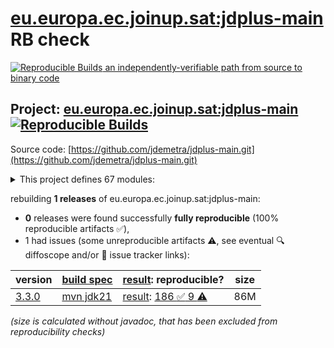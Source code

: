 [eu.europa.ec.joinup.sat:jdplus-main](https://central.sonatype.com/artifact/eu.europa.ec.joinup.sat/jdplus-main/versions) RB check
=======

[![Reproducible Builds](https://reproducible-builds.org/images/logos/rb.svg) an independently-verifiable path from source to binary code](https://reproducible-builds.org/)

## Project: [eu.europa.ec.joinup.sat:jdplus-main](https://central.sonatype.com/artifact/eu.europa.ec.joinup.sat/jdplus-main/versions) [![Reproducible Builds](https://img.shields.io/endpoint?url=https://raw.githubusercontent.com/jvm-repo-rebuild/reproducible-central/master/content/eu/europa/ec/joinup/sat/jdplus-main/badge.json)](https://github.com/jvm-repo-rebuild/reproducible-central/blob/master/content/eu/europa/ec/joinup/sat/jdplus-main/README.md)

Source code: [https://github.com/jdemetra/jdplus-main.git](https://github.com/jdemetra/jdplus-main.git)

<details><summary>This project defines 67 modules:</summary>

* [eu.europa.ec.joinup.sat:jdplus-main](https://central.sonatype.com/artifact/eu.europa.ec.joinup.sat/jdplus-main/overview)
* [eu.europa.ec.joinup.sat:jdplus-main-base](https://central.sonatype.com/artifact/eu.europa.ec.joinup.sat/jdplus-main-base/overview)
* [eu.europa.ec.joinup.sat:jdplus-main-bom](https://central.sonatype.com/artifact/eu.europa.ec.joinup.sat/jdplus-main-bom/overview)
* [eu.europa.ec.joinup.sat:jdplus-main-cli](https://central.sonatype.com/artifact/eu.europa.ec.joinup.sat/jdplus-main-cli/overview)
* [eu.europa.ec.joinup.sat:jdplus-main-cli-bin](https://central.sonatype.com/artifact/eu.europa.ec.joinup.sat/jdplus-main-cli-bin/overview)
* [eu.europa.ec.joinup.sat:jdplus-main-cli-design](https://central.sonatype.com/artifact/eu.europa.ec.joinup.sat/jdplus-main-cli-design/overview)
* [eu.europa.ec.joinup.sat:jdplus-main-desktop](https://central.sonatype.com/artifact/eu.europa.ec.joinup.sat/jdplus-main-desktop/overview)
* [eu.europa.ec.joinup.sat:jdplus-main-desktop-bin](https://central.sonatype.com/artifact/eu.europa.ec.joinup.sat/jdplus-main-desktop-bin/overview)
* [eu.europa.ec.joinup.sat:jdplus-main-desktop-branding](https://central.sonatype.com/artifact/eu.europa.ec.joinup.sat/jdplus-main-desktop-branding/overview)
* [eu.europa.ec.joinup.sat:jdplus-main-desktop-design](https://central.sonatype.com/artifact/eu.europa.ec.joinup.sat/jdplus-main-desktop-design/overview)
* [eu.europa.ec.joinup.sat:jdplus-sa-base-api](https://central.sonatype.com/artifact/eu.europa.ec.joinup.sat/jdplus-sa-base-api/overview)
* [eu.europa.ec.joinup.sat:jdplus-sa-base-core](https://central.sonatype.com/artifact/eu.europa.ec.joinup.sat/jdplus-sa-base-core/overview)
* [eu.europa.ec.joinup.sat:jdplus-sa-base-csv](https://central.sonatype.com/artifact/eu.europa.ec.joinup.sat/jdplus-sa-base-csv/overview)
* [eu.europa.ec.joinup.sat:jdplus-sa-base-information](https://central.sonatype.com/artifact/eu.europa.ec.joinup.sat/jdplus-sa-base-information/overview)
* [eu.europa.ec.joinup.sat:jdplus-sa-base-parent](https://central.sonatype.com/artifact/eu.europa.ec.joinup.sat/jdplus-sa-base-parent/overview)
* [eu.europa.ec.joinup.sat:jdplus-sa-base-protobuf](https://central.sonatype.com/artifact/eu.europa.ec.joinup.sat/jdplus-sa-base-protobuf/overview)
* [eu.europa.ec.joinup.sat:jdplus-sa-base-r](https://central.sonatype.com/artifact/eu.europa.ec.joinup.sat/jdplus-sa-base-r/overview)
* [eu.europa.ec.joinup.sat:jdplus-sa-base-workspace](https://central.sonatype.com/artifact/eu.europa.ec.joinup.sat/jdplus-sa-base-workspace/overview)
* [eu.europa.ec.joinup.sat:jdplus-sa-base-xml](https://central.sonatype.com/artifact/eu.europa.ec.joinup.sat/jdplus-sa-base-xml/overview)
* [eu.europa.ec.joinup.sat:jdplus-sa-cli-plugin](https://central.sonatype.com/artifact/eu.europa.ec.joinup.sat/jdplus-sa-cli-plugin/overview)
* [eu.europa.ec.joinup.sat:jdplus-sa-desktop-plugin](https://central.sonatype.com/artifact/eu.europa.ec.joinup.sat/jdplus-sa-desktop-plugin/overview)
* [eu.europa.ec.joinup.sat:jdplus-spreadsheet-base-api](https://central.sonatype.com/artifact/eu.europa.ec.joinup.sat/jdplus-spreadsheet-base-api/overview)
* [eu.europa.ec.joinup.sat:jdplus-spreadsheet-base-parent](https://central.sonatype.com/artifact/eu.europa.ec.joinup.sat/jdplus-spreadsheet-base-parent/overview)
* [eu.europa.ec.joinup.sat:jdplus-spreadsheet-base-r](https://central.sonatype.com/artifact/eu.europa.ec.joinup.sat/jdplus-spreadsheet-base-r/overview)
* [eu.europa.ec.joinup.sat:jdplus-spreadsheet-cli-plugin](https://central.sonatype.com/artifact/eu.europa.ec.joinup.sat/jdplus-spreadsheet-cli-plugin/overview)
* [eu.europa.ec.joinup.sat:jdplus-spreadsheet-desktop-plugin](https://central.sonatype.com/artifact/eu.europa.ec.joinup.sat/jdplus-spreadsheet-desktop-plugin/overview)
* [eu.europa.ec.joinup.sat:jdplus-sql-base-api](https://central.sonatype.com/artifact/eu.europa.ec.joinup.sat/jdplus-sql-base-api/overview)
* [eu.europa.ec.joinup.sat:jdplus-sql-base-parent](https://central.sonatype.com/artifact/eu.europa.ec.joinup.sat/jdplus-sql-base-parent/overview)
* [eu.europa.ec.joinup.sat:jdplus-sql-cli-plugin](https://central.sonatype.com/artifact/eu.europa.ec.joinup.sat/jdplus-sql-cli-plugin/overview)
* [eu.europa.ec.joinup.sat:jdplus-sql-desktop-plugin](https://central.sonatype.com/artifact/eu.europa.ec.joinup.sat/jdplus-sql-desktop-plugin/overview)
* [eu.europa.ec.joinup.sat:jdplus-text-base-api](https://central.sonatype.com/artifact/eu.europa.ec.joinup.sat/jdplus-text-base-api/overview)
* [eu.europa.ec.joinup.sat:jdplus-text-base-parent](https://central.sonatype.com/artifact/eu.europa.ec.joinup.sat/jdplus-text-base-parent/overview)
* [eu.europa.ec.joinup.sat:jdplus-text-base-r](https://central.sonatype.com/artifact/eu.europa.ec.joinup.sat/jdplus-text-base-r/overview)
* [eu.europa.ec.joinup.sat:jdplus-text-cli-plugin](https://central.sonatype.com/artifact/eu.europa.ec.joinup.sat/jdplus-text-cli-plugin/overview)
* [eu.europa.ec.joinup.sat:jdplus-text-desktop-plugin](https://central.sonatype.com/artifact/eu.europa.ec.joinup.sat/jdplus-text-desktop-plugin/overview)
* [eu.europa.ec.joinup.sat:jdplus-toolkit-base-api](https://central.sonatype.com/artifact/eu.europa.ec.joinup.sat/jdplus-toolkit-base-api/overview)
* [eu.europa.ec.joinup.sat:jdplus-toolkit-base-core](https://central.sonatype.com/artifact/eu.europa.ec.joinup.sat/jdplus-toolkit-base-core/overview)
* [eu.europa.ec.joinup.sat:jdplus-toolkit-base-information](https://central.sonatype.com/artifact/eu.europa.ec.joinup.sat/jdplus-toolkit-base-information/overview)
* [eu.europa.ec.joinup.sat:jdplus-toolkit-base-parent](https://central.sonatype.com/artifact/eu.europa.ec.joinup.sat/jdplus-toolkit-base-parent/overview)
* [eu.europa.ec.joinup.sat:jdplus-toolkit-base-protobuf](https://central.sonatype.com/artifact/eu.europa.ec.joinup.sat/jdplus-toolkit-base-protobuf/overview)
* [eu.europa.ec.joinup.sat:jdplus-toolkit-base-r](https://central.sonatype.com/artifact/eu.europa.ec.joinup.sat/jdplus-toolkit-base-r/overview)
* [eu.europa.ec.joinup.sat:jdplus-toolkit-base-tsp](https://central.sonatype.com/artifact/eu.europa.ec.joinup.sat/jdplus-toolkit-base-tsp/overview)
* [eu.europa.ec.joinup.sat:jdplus-toolkit-base-tspbridge](https://central.sonatype.com/artifact/eu.europa.ec.joinup.sat/jdplus-toolkit-base-tspbridge/overview)
* [eu.europa.ec.joinup.sat:jdplus-toolkit-base-workspace](https://central.sonatype.com/artifact/eu.europa.ec.joinup.sat/jdplus-toolkit-base-workspace/overview)
* [eu.europa.ec.joinup.sat:jdplus-toolkit-base-xml](https://central.sonatype.com/artifact/eu.europa.ec.joinup.sat/jdplus-toolkit-base-xml/overview)
* [eu.europa.ec.joinup.sat:jdplus-toolkit-cli-plugin](https://central.sonatype.com/artifact/eu.europa.ec.joinup.sat/jdplus-toolkit-cli-plugin/overview)
* [eu.europa.ec.joinup.sat:jdplus-toolkit-desktop-plugin](https://central.sonatype.com/artifact/eu.europa.ec.joinup.sat/jdplus-toolkit-desktop-plugin/overview)
* [eu.europa.ec.joinup.sat:jdplus-tramoseats-base-api](https://central.sonatype.com/artifact/eu.europa.ec.joinup.sat/jdplus-tramoseats-base-api/overview)
* [eu.europa.ec.joinup.sat:jdplus-tramoseats-base-core](https://central.sonatype.com/artifact/eu.europa.ec.joinup.sat/jdplus-tramoseats-base-core/overview)
* [eu.europa.ec.joinup.sat:jdplus-tramoseats-base-information](https://central.sonatype.com/artifact/eu.europa.ec.joinup.sat/jdplus-tramoseats-base-information/overview)
* [eu.europa.ec.joinup.sat:jdplus-tramoseats-base-parent](https://central.sonatype.com/artifact/eu.europa.ec.joinup.sat/jdplus-tramoseats-base-parent/overview)
* [eu.europa.ec.joinup.sat:jdplus-tramoseats-base-protobuf](https://central.sonatype.com/artifact/eu.europa.ec.joinup.sat/jdplus-tramoseats-base-protobuf/overview)
* [eu.europa.ec.joinup.sat:jdplus-tramoseats-base-r](https://central.sonatype.com/artifact/eu.europa.ec.joinup.sat/jdplus-tramoseats-base-r/overview)
* [eu.europa.ec.joinup.sat:jdplus-tramoseats-base-workspace](https://central.sonatype.com/artifact/eu.europa.ec.joinup.sat/jdplus-tramoseats-base-workspace/overview)
* [eu.europa.ec.joinup.sat:jdplus-tramoseats-base-xml](https://central.sonatype.com/artifact/eu.europa.ec.joinup.sat/jdplus-tramoseats-base-xml/overview)
* [eu.europa.ec.joinup.sat:jdplus-tramoseats-cli-plugin](https://central.sonatype.com/artifact/eu.europa.ec.joinup.sat/jdplus-tramoseats-cli-plugin/overview)
* [eu.europa.ec.joinup.sat:jdplus-tramoseats-desktop-plugin](https://central.sonatype.com/artifact/eu.europa.ec.joinup.sat/jdplus-tramoseats-desktop-plugin/overview)
* [eu.europa.ec.joinup.sat:jdplus-x13-base-api](https://central.sonatype.com/artifact/eu.europa.ec.joinup.sat/jdplus-x13-base-api/overview)
* [eu.europa.ec.joinup.sat:jdplus-x13-base-core](https://central.sonatype.com/artifact/eu.europa.ec.joinup.sat/jdplus-x13-base-core/overview)
* [eu.europa.ec.joinup.sat:jdplus-x13-base-information](https://central.sonatype.com/artifact/eu.europa.ec.joinup.sat/jdplus-x13-base-information/overview)
* [eu.europa.ec.joinup.sat:jdplus-x13-base-parent](https://central.sonatype.com/artifact/eu.europa.ec.joinup.sat/jdplus-x13-base-parent/overview)
* [eu.europa.ec.joinup.sat:jdplus-x13-base-protobuf](https://central.sonatype.com/artifact/eu.europa.ec.joinup.sat/jdplus-x13-base-protobuf/overview)
* [eu.europa.ec.joinup.sat:jdplus-x13-base-r](https://central.sonatype.com/artifact/eu.europa.ec.joinup.sat/jdplus-x13-base-r/overview)
* [eu.europa.ec.joinup.sat:jdplus-x13-base-workspace](https://central.sonatype.com/artifact/eu.europa.ec.joinup.sat/jdplus-x13-base-workspace/overview)
* [eu.europa.ec.joinup.sat:jdplus-x13-base-xml](https://central.sonatype.com/artifact/eu.europa.ec.joinup.sat/jdplus-x13-base-xml/overview)
* [eu.europa.ec.joinup.sat:jdplus-x13-cli-plugin](https://central.sonatype.com/artifact/eu.europa.ec.joinup.sat/jdplus-x13-cli-plugin/overview)
* [eu.europa.ec.joinup.sat:jdplus-x13-desktop-plugin](https://central.sonatype.com/artifact/eu.europa.ec.joinup.sat/jdplus-x13-desktop-plugin/overview)
</details>

rebuilding **1 releases** of eu.europa.ec.joinup.sat:jdplus-main:
- **0** releases were found successfully **fully reproducible** (100% reproducible artifacts :white_check_mark:),
- 1 had issues (some unreproducible artifacts :warning:, see eventual :mag: diffoscope and/or :memo: issue tracker links):

| version | [build spec](/BUILDSPEC.md) | [result](https://reproducible-builds.org/docs/jvm/): reproducible? | size |
| -- | --------- | ------ | -- |
| [3.3.0](https://central.sonatype.com/artifact/eu.europa.ec.joinup.sat/jdplus-main/3.3.0/pom) | [mvn jdk21](jdplus-main-3.3.0.buildspec) | [result](jdplus-main-3.3.0.buildinfo): [186 :white_check_mark:  9 :warning:](jdplus-main-3.3.0.buildcompare) | 86M |

<i>(size is calculated without javadoc, that has been excluded from reproducibility checks)</i>
